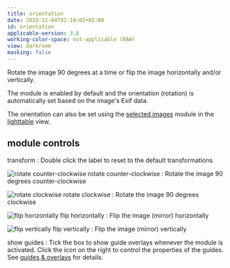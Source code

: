 ```yaml
---
title: orientation
date: 2022-12-04T02:19:02+01:00
id: orientation
applicable-version: 3.8
working-color-space: not-applicable (RAW)
view: darkroom
masking: false
---
```


Rotate the image 90 degrees at a time or flip the image horizontally and/or vertically.

The module is enabled by default and the orientation (rotation) is automatically set based on the image's Exif data.

The orientation can also be set using the [selected images](../utility-modules/lighttable/selected-image.md) module in the [lighttable](../../views/lighttable/_index.md) view.

## module controls

transform
: Double click the label to reset to the default transformations

![rotate counter-clockwise](rotate-counter-clockwise.png#icon) rotate counter-clockwise
: Rotate the image 90 degrees counter-clockwise

![rotate clockwise](rotate-clockwise.png#icon) rotate clockwise
: Rotate the image 90 degrees clockwise

![flip horizontally](flip-horizontal.png#icon) flip horizontally
: Flip the image (mirror) horizontally

![flip vertically](flip-vertical.png#icon) flip vertically
: Flip the image (mirror) vertically

show guides
: Tick the box to show guide overlays whenever the module is activated. Click the icon on the right to control the properties of the guides. See [guides & overlays](../utility-modules/darkroom/guides-overlays.md) for details.
